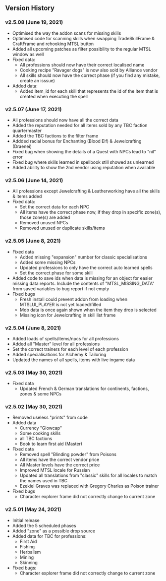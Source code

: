 ## Version History

### v2.5.08 (June 19, 2021)

* Optimised the way the addon scans for missing skills
* Optimised code for scanning skills when swapping TradeSkillFrame & CraftFrame and rehooking MTSL button
* Added all upcoming patches as filter possibility to the regular MTSL window as well
* Fixed data:
  * All professions should now have their correct localised name
  * Cooking recipe "Ravager dogs" is now also sold by Alliance vendor
  * All skills should now have the correct phase (if you find any mistake, create an isssue)
* Added data:
  * Added item_id for each skill that represents the id of the item that is created when executing the spell
  
### v2.5.07 (June 17, 2021)

* All professions should now have all the correct data
* Added the reputation needed for all items sold by any TBC faction quartermaster
* Added the TBC factions to the filter frame
* Addded racial bonus for Enchanting (Blood Elf) & Jewelcrafting (Draenei)
* Fixed bug when showing the details of a Quest with NPCs lead to "nil" error
* Fixed bug where skills learned in spellbook still showed as unlearned
* Added ability to show the 2nd vendor using reputation when available

### v2.5.06 (June 14, 2021)

* All professions except Jewelcrafting & Leatherworking have all the skills & items added
* Fixed data:
  * Set the correct data for each NPC
  * All items have the correct phase now, if they drop in specific zone(s), those zone(s) are added
  * Removed unused NPCs
  * Removed unused or duplicate skills/items
  
### v2.5.05 (June 8, 2021)

* Fixed data
  * Added missing "expansion" number for classic specialisations
  * Added some missing NPCs
  * Updated professions to only have the correct auto learned spells
  * Set the correct phase for some skill
* Added code to save ids when data is missing for an object for easier missing data reports. Include the contents of "MTSL\_MISSING\_DATA" from saved variables to bug report if not empty
* Fixed bugs
  * Fresh install could prevent addon from loading when MTSLUI\_PLAYER is not yet loaded/filled
  * Mob data is once again shown when the item they drop is selected
  * Missing icon for Jewelcrafting in skill list frame

### v2.5.04 (June 8, 2021)

* Added loads of spells/items/npcs for all professions
* Added all "Master" level for all professions
* Set the correct trainers for each level of each profession
* Added specialisations for Alchemy & Tailoring
* Updated the names of all spells, items with live ingame data

### v2.5.03 (May 30, 2021)

* Fixed data
  * Updated French & German translations for continents, factions, zones & some NPCs

### v2.5.02 (May 30, 2021)

* Removed useless "prints" from code
* Added data
  * Currency "Glowcap"
  * Some cooking skills
  * all TBC factions 
  * Book to learn first aid (Master)
* Fixed data
  * Removed spell "Blinding powder" from Poisons
  * All items have the correct vendor price  
  * All Master levels have the correct price
  * Improved MTSL locale for Russian
  * Updated all translations from "classic" skills for all locales to match the names used in TBC
  * Ezekiel Graves was replaced with Gregory Charles as Poison trainer
* Fixed bugs
  * Character explorer frame did not correctly change to current zone

### v2.5.01 (May 24, 2021)

* Initial release
* Added the 5 scheduled phases
* Added "zone" as a possible drop source
* Added data for TBC for professions:
    * First Aid
    * Fishing
    * Herbalism
    * Mining
    * Skinning
* Fixed bugs:
  * Character explorer frame did not correctly change to current zone
